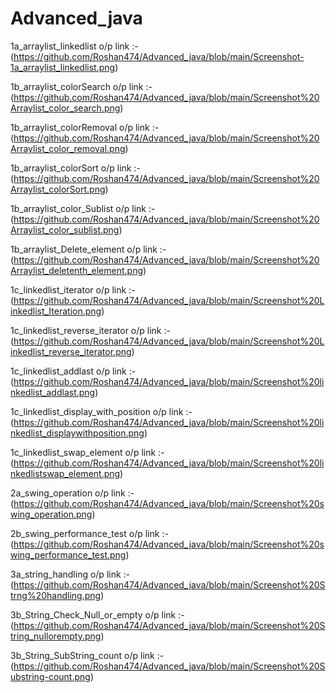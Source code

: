 # Advanced_java

1a_arraylist_linkedlist o/p link :-(https://github.com/Roshan474/Advanced_java/blob/main/Screenshot-1a_arraylist_linkedlist.png)

1b_arraylist_colorSearch o/p link :-(https://github.com/Roshan474/Advanced_java/blob/main/Screenshot%20Arraylist_color_search.png)

1b_arraylist_colorRemoval o/p link :-(https://github.com/Roshan474/Advanced_java/blob/main/Screenshot%20Arraylist_color_removal.png)

1b_arraylist_colorSort o/p link :-(https://github.com/Roshan474/Advanced_java/blob/main/Screenshot%20Arraylist_colorSort.png)

1b_arraylist_color_Sublist o/p link :-(https://github.com/Roshan474/Advanced_java/blob/main/Screenshot%20Arraylist_color_sublist.png)

1b_arraylist_Delete_element o/p link :-(https://github.com/Roshan474/Advanced_java/blob/main/Screenshot%20Arraylist_deletenth_element.png)

1c_linkedlist_iterator o/p link :-(https://github.com/Roshan474/Advanced_java/blob/main/Screenshot%20Linkedlist_Iteration.png)

1c_linkedlist_reverse_iterator o/p link :-(https://github.com/Roshan474/Advanced_java/blob/main/Screenshot%20Linkedlist_reverse_iterator.png)

1c_linkedlist_addlast o/p link :-(https://github.com/Roshan474/Advanced_java/blob/main/Screenshot%20linkedlist_addlast.png)

1c_linkedlist_display_with_position o/p link :-(https://github.com/Roshan474/Advanced_java/blob/main/Screenshot%20linkedlist_displaywithposition.png)

1c_linkedlist_swap_element o/p link :-(https://github.com/Roshan474/Advanced_java/blob/main/Screenshot%20linkedlistswap_element.png)

2a_swing_operation o/p link :-(https://github.com/Roshan474/Advanced_java/blob/main/Screenshot%20swing_operation.png)

2b_swing_performance_test o/p link :-(https://github.com/Roshan474/Advanced_java/blob/main/Screenshot%20swing_performance_test.png)

3a_string_handling o/p link :-(https://github.com/Roshan474/Advanced_java/blob/main/Screenshot%20Strng%20handling.png)

3b_String_Check_Null_or_empty o/p link :- (https://github.com/Roshan474/Advanced_java/blob/main/Screenshot%20String_nullorempty.png)

3b_String_SubString_count o/p link :- (https://github.com/Roshan474/Advanced_java/blob/main/Screenshot%20Substring-count.png)





